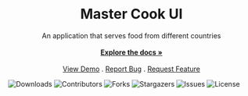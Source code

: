 <br/>
<p align="center">
  <a href="https://github.com/ShaanCoding/MasterCook-design"></a>

  <h1 align="center">Master Cook UI</h1>

  <p align="center">
    An application that serves food from different countries
    <br/>
    <br/>
    <a href="[https://github.com/hasanyatar/MasterCook-design/tree/main/master_cook]"><strong>Explore the docs »</strong></a>
    <br/>
    <br/>
    <a href="https://github.com/ShaanCoding/MasterCook-design">View Demo</a>
    .
    <a href="https://github.com/ShaanCoding/MasterCook-design/issues">Report Bug</a>
    .
    <a href="https://github.com/ShaanCoding/MasterCook-design/issues">Request Feature</a>
  </p>
</p>

![Downloads](https://img.shields.io/github/downloads/ShaanCoding/MasterCook-design/total) ![Contributors](https://img.shields.io/github/contributors/ShaanCoding/MasterCook-design?color=dark-green) ![Forks](https://img.shields.io/github/forks/ShaanCoding/MasterCook-design?style=social) ![Stargazers](https://img.shields.io/github/stars/ShaanCoding/MasterCook-design?style=social) ![Issues](https://img.shields.io/github/issues/ShaanCoding/MasterCook-design) ![License](https://img.shields.io/github/license/ShaanCoding/MasterCook-design) 

 
